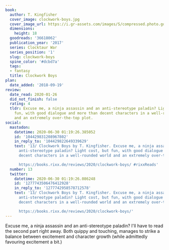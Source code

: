 ```yaml
---
book:
  author: T. Kingfisher
  cover_image: clockwork-boys.jpg
  cover_image_url: https://i.gr-assets.com/images/S/compressed.photo.goodreads.com/books/1511019840l/36618062._SY475_.jpg
  dimensions:
    height: 18
  goodreads: '36618062'
  publication_year: '2017'
  series: Clocktaur War
  series_position: '1'
  slug: clockwork-boys
  spine_color: '#dcbd7a'
  tags:
  - fantasy
  title: Clockwork Boys
plan:
  date_added: '2018-09-19'
review:
  date_read: 2020-01-26
  did_not_finish: false
  rating: 4
  tldr: Excuse me, a ninja assassin and an anti-stereotype paladin? Light cost, but
    fun, with good dialogue and more than decent characters in a well-rounded world
    and an extremely over-the-top plot.
social:
  mastodon:
    datetime: 2020-06-30 01:19:26.385052
    id: '104429831208967802'
    in_reply_to: '104429822649339629'
    text: '13/ Clockwork Boys by T. Kingfisher. Excuse me, a ninja assassin and an
      anti-stereotype paladin? Light cost, but fun, with good dialogue and more than
      decent characters in a well-rounded world and an extremely over-the-top plot.

      https://books.rixx.de/reviews/2020/clockwork-boys/ #rixxReads'
  number: 13
  twitter:
    datetime: 2020-06-30 01:19:26.086248
    id: '1277743506476412928'
    in_reply_to: '1277742958578712578'
    text: '13/ Clockwork Boys by T. Kingfisher. Excuse me, a ninja assassin and an
      anti-stereotype paladin? Light cost, but fun, with good dialogue and more than
      decent characters in a well-rounded world and an extremely over-the-top plot.

      https://books.rixx.de/reviews/2020/clockwork-boys/'
---
```


Excuse me, a ninja assassin and an anti-stereotype paladin? I'll have to read the second part right away. Both quippy
and touching, manages to strike a balance between excitement and character growth (while admittedly favouring excitement
a bit.)
